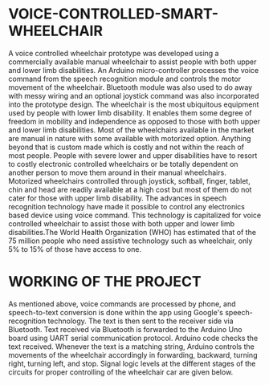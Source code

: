 # VOICE-CONTROLLED-SMART-WHEELCHAIR
A voice controlled wheelchair prototype was developed using a commercially available manual wheelchair to assist people with both upper and lower limb disabilities. An Arduino micro-controller processes the voice command from the speech recognition module and controls the motor movement of the wheelchair. Bluetooth module was also used to do away with messy wiring and an optional joystick command was also incorporated into the prototype design. The wheelchair is the most ubiquitous equipment used by people with lower limb disability. It enables them some degree of freedom in mobility and independence as opposed to those with both upper and lower limb disabilities. Most of the wheelchairs available in the market are manual in nature with some available with motorized option. Anything beyond that is custom made which is costly and not within the reach of most people. People with severe lower and upper disabilities have to resort to costly electronic controlled wheelchairs or be totally dependent on another person to move them around in their manual wheelchairs. Motorized wheelchairs controlled through joystick, softball, finger, tablet, chin and head are readily available at a high cost but most of them do not cater for those with upper limb disability. The advances in speech recognition technology have made it possible to control any electronics based device using voice command. This technology is capitalized for voice controlled wheelchair to assist those with both upper and lower limb disabilities.The World Health Organization (WHO) has estimated that of the 75 million people who need assistive technology such as wheelchair, only 5% to 15% of those have access to one.

# WORKING OF THE PROJECT
As mentioned above, voice commands are processed by phone, and speech-to-text conversion is done within the app using Google's speech-recognition technology. The text is then sent to the receiver side via Bluetooth. Text received via Bluetooth is forwarded to the Arduino Uno board using UART serial communication protocol. Arduino code checks the text received. Whenever the text is a matching string, Arduino controls the movements of the wheelchair accordingly in forwarding, backward, turning right, turning left, and stop. Signal logic levels at the different stages of the circuits for proper controlling of the wheelchair car are given below.

